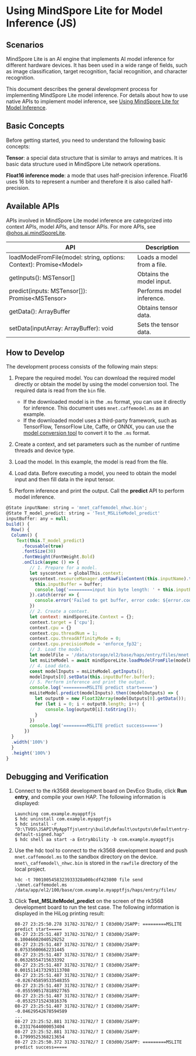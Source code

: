 # Using MindSpore Lite for Model Inference (JS)

## Scenarios

MindSpore Lite is an AI engine that implements AI model inference for different hardware devices. It has been used in a wide range of fields, such as image classification, target recognition, facial recognition, and character recognition.

This document describes the general development process for implementing MindSpore Lite model inference. For details about how to use native APIs to implement model inference, see [Using MindSpore Lite for Model Inference](../napi/mindspore-lite-guidelines.md).

## Basic Concepts

Before getting started, you need to understand the following basic concepts:

**Tensor**: a special data structure that is similar to arrays and matrices. It is basic data structure used in MindSpore Lite network operations.

**Float16 inference mode**: a mode that uses half-precision inference. Float16 uses 16 bits to represent a number and therefore it is also called half-precision.

## Available APIs
APIs involved in MindSpore Lite model inference are categorized into context APIs, model APIs, and tensor APIs. For more APIs, see [@ohos.ai.mindSporeLite](../reference/apis/js-apis-mindSporeLite.md).

| API       | Description       |
| ------------------ | ----------------- |
|loadModelFromFile(model: string, options: Context): Promise&lt;Model&gt;|Loads a model from a file.|
|getInputs(): MSTensor[]|Obtains the model input.|
|predict(inputs: MSTensor[]): Promise&lt;MSTensor&gt;|Performs model inference.|
| getData(): ArrayBuffer                 | Obtains tensor data.|
| setData(inputArray: ArrayBuffer): void | Sets the tensor data.|

## How to Develop

The development process consists of the following main steps:

1. Prepare the required model. You can download the required model directly or obtain the model by using the model conversion tool. The required data is read from the `bin` file.

   - If the downloaded model is in the `.ms` format, you can use it directly for inference. This document uses `mnet.caffemodel.ms` as an example.
   - If the downloaded model uses a third-party framework, such as TensorFlow, TensorFlow Lite, Caffe, or ONNX, you can use the [model conversion tool](https://www.mindspore.cn/lite/docs/en/r2.0/use/downloads.html#1-8-1) to convert it to the `.ms` format.
2. Create a context, and set parameters such as the number of runtime threads and device type.
3. Load the model. In this example, the model is read from the file.
4. Load data. Before executing a model, you need to obtain the model input and then fill data in the input tensor.
5. Perform inference and print the output. Call the **predict** API to perform model inference.
```js
@State inputName: string = 'mnet_caffemodel_nhwc.bin';
@State T_model_predict: string = 'Test_MSLiteModel_predict'
inputBuffer: any = null;
build() {
  Row() {
  Column() {
    Text(this.T_model_predict)
      .focusable(true)
      .fontSize(30)
      .fontWeight(FontWeight.Bold)
      .onClick(async () => {
         // 1. Prepare for a model.
         let syscontext = globalThis.context;
         syscontext.resourceManager.getRawFileContent(this.inputName).then((buffer) => {
           this.inputBuffer = buffer;
           console.log('=========input bin byte length: ' + this.inputBuffer.byteLength)
         }).catch(error => {
           console.error('Failed to get buffer, error code: ${error.code},message:${error.message}.');
         })
         // 2. Create a context.
         let context: mindSporeLite.Context = {};
         context.target = ['cpu'];
         context.cpu = {}
         context.cpu.threadNum = 1;
         context.cpu.threadAffinityMode = 0;
         context.cpu.precisionMode = 'enforce_fp32';
         // 3. Load the model.
         let modelFile = '/data/storage/el2/base/haps/entry/files/mnet.caffemodel.ms';
         let msLiteModel = await mindSporeLite.loadModelFromFile(modelFile, context);
         // 4. Load data.
         const modelInputs = msLiteModel.getInputs();
         modelInputs[0].setData(this.inputBuffer.buffer);
         // 5. Perform inference and print the output.
         console.log('=========MSLITE predict start=====')
         msLiteModel.predict(modelInputs).then((modelOutputs) => {
           let output0 = new Float32Array(modelOutputs[0].getData());
           for (let i = 0; i < output0.length; i++) {
               console.log(output0[i].toString());
           }
         })
         console.log('=========MSLITE predict success=====')
       })
  }
  .width('100%')
  }
  .height('100%')
}
```

## Debugging and Verification

1. Connect to the rk3568 development board on DevEco Studio, click **Run entry**, and compile your own HAP. The following information is displayed:

   ```shell
   Launching com.example.myapptfjs
   $ hdc uninstall com.example.myapptfjs
   $ hdc install -r "D:\TVOS\JSAPI\MyAppTfjs\entry\build\default\outputs\default\entry-default-signed.hap"
   $ hdc shell aa start -a EntryAbility -b com.example.myapptfjs
   ```

2. Use the hdc tool to connect to the rk3568 development board and push `mnet.caffemodel.ms` to the sandbox directory on the device. `mnet\_caffemodel\_nhwc.bin` is stored in the `rawfile` directory of the local project.

   ```shell
   hdc -t 7001005458323933328a00bcdf423800 file send .\mnet.caffemodel.ms /data/app/el2/100/base/com.example.myapptfjs/haps/entry/files/
   ```
3. Click **Test\_MSLiteModel\_predict** on the screen of the rk3568 development board to run the test case. The following information is displayed in the HiLog printing result:

   ```shell                                        
   08-27 23:25:50.278 31782-31782/? I C03d00/JSAPP: =========MSLITE predict start=====
   08-27 23:25:51.487 31782-31782/? I C03d00/JSAPP: 0.10046602040529252
   08-27 23:25:51.487 31782-31782/? I C03d00/JSAPP: 0.07535600662231445
   08-27 23:25:51.487 31782-31782/? I C03d00/JSAPP: 0.06326554715633392
   08-27 23:25:51.487 31782-31782/? I C03d00/JSAPP: 0.0015114173293113708
   08-27 23:25:51.487 31782-31782/? I C03d00/JSAPP: -0.026745859533548355
   08-27 23:25:51.487 31782-31782/? I C03d00/JSAPP: -0.055590517818927765
   08-27 23:25:51.487 31782-31782/? I C03d00/JSAPP: -0.05325715243816376
   08-27 23:25:51.487 31782-31782/? I C03d00/JSAPP: -0.04629542678594589
   ...
   08-27 23:25:52.881 31782-31782/? I C03d00/JSAPP: 0.23317644000053404
   08-27 23:25:52.881 31782-31782/? I C03d00/JSAPP: 0.17999525368213654
   08-27 23:25:50.372 31782-31782/? I C03d00/JSAPP: =========MSLITE predict success=====
   ```
